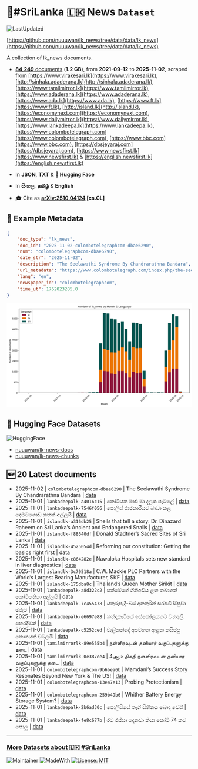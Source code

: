 # 📄#SriLanka 🇱🇰 News `Dataset`

![LastUpdated](https://img.shields.io/badge/last_updated-2025--11--02_06:04:26-green)

[https://github.com/nuuuwan/lk_news/tree/data/data/lk_news](https://github.com/nuuuwan/lk_news/tree/data/data/lk_news)

A collection of lk_news documents.

- [**84,249** documents](https://github.com/nuuuwan/lk_news/tree/data/data/lk_news) (**1.2 GB**), from **2021-09-12** to **2025-11-02**, scraped from [https://www.virakesari.lk](https://www.virakesari.lk), [http://sinhala.adaderana.lk](http://sinhala.adaderana.lk), [https://www.tamilmirror.lk](https://www.tamilmirror.lk), [https://www.adaderana.lk](https://www.adaderana.lk), [https://www.ada.lk](https://www.ada.lk), [https://www.ft.lk](https://www.ft.lk), [http://island.lk](http://island.lk), [https://economynext.com](https://economynext.com), [https://www.dailymirror.lk](https://www.dailymirror.lk), [https://www.lankadeepa.lk](https://www.lankadeepa.lk), [https://www.colombotelegraph.com](https://www.colombotelegraph.com), [https://www.bbc.com](https://www.bbc.com), [https://dbsjeyaraj.com](https://dbsjeyaraj.com), [https://www.newsfirst.lk](https://www.newsfirst.lk) & [https://english.newsfirst.lk](https://english.newsfirst.lk)

- In **JSON**, **TXT** & **🤗 Hugging Face**

- In **සිංහල**, **தமிழ்** & **English**

- 🎓 Cite as **[arXiv:2510.04124](https://arxiv.org/abs/2510.04124) [cs.CL]**

## 📝 Example Metadata

```json
{
    "doc_type": "lk_news",
    "doc_id": "2025-11-02-colombotelegraphcom-dbae6290",
    "num": "colombotelegraphcom-dbae6290",
    "date_str": "2025-11-02",
    "description": "The Seelawathi Syndrome By Chandrarathna Bandara",
    "url_metadata": "https://www.colombotelegraph.com/index.php/the-seelawathi-syndrome-by-chandrarathna-bandara/",
    "lang": "en",
    "newspaper_id": "colombotelegraphcom",
    "time_ut": 1762023285.0
}
```

![Chart](https://raw.githubusercontent.com/nuuuwan/lk_news/refs/heads/data/data/lk_news/docs_by_month_and_lang.png)

## 🤗 Hugging Face Datasets

![HuggingFace](https://img.shields.io/badge/-HuggingFace-FDEE21?style=for-the-badge&logo=HuggingFace)

- [nuuuwan/lk-news-docs](https://huggingface.co/datasets/nuuuwan/lk-news-docs)
- [nuuuwan/lk-news-chunks](https://huggingface.co/datasets/nuuuwan/lk-news-chunks)

## 🆕 20 Latest documents

- 2025-11-02 | `colombotelegraphcom-dbae6290` | The Seelawathi Syndrome By Chandrarathna Bandara | [data](https://github.com/nuuuwan/lk_news/tree/data/data/lk_news/2020s/2025/2025-11-02-colombotelegraphcom-dbae6290)
- 2025-11-01 | `lankadeepalk-a4016c15` | කෝටියක මාළු මා දැලක පැටලේ | [data](https://github.com/nuuuwan/lk_news/tree/data/data/lk_news/2020s/2025/2025-11-01-lankadeepalk-a4016c15)
- 2025-11-01 | `lankadeepalk-7546f056` | පොලිස් රාජකාරියට බාධා කළ දෙමටගොඩ කතක් අල්ලයි | [data](https://github.com/nuuuwan/lk_news/tree/data/data/lk_news/2020s/2025/2025-11-01-lankadeepalk-7546f056)
- 2025-11-01 | `islandlk-a316db25` | Shells that tell a story: Dr. Dinazard Raheem on Sri Lanka’s Ancient and Endangered Snails | [data](https://github.com/nuuuwan/lk_news/tree/data/data/lk_news/2020s/2025/2025-11-01-islandlk-a316db25)
- 2025-11-01 | `islandlk-f88640df` | Donald Stadtner’s Sacred Sites of Sri Lanka | [data](https://github.com/nuuuwan/lk_news/tree/data/data/lk_news/2020s/2025/2025-11-01-islandlk-f88640df)
- 2025-11-01 | `islandlk-4525054d` | Reforming our constitution: Getting the basics right first | [data](https://github.com/nuuuwan/lk_news/tree/data/data/lk_news/2020s/2025/2025-11-01-islandlk-4525054d)
- 2025-11-01 | `islandlk-c864282e` | Nawaloka Hospitals sets new standard in liver diagnostics | [data](https://github.com/nuuuwan/lk_news/tree/data/data/lk_news/2020s/2025/2025-11-01-islandlk-c864282e)
- 2025-11-01 | `islandlk-3c70518a` | C.W. Mackie PLC Partners with the World’s Largest Bearing Manufacturer, SKF | [data](https://github.com/nuuuwan/lk_news/tree/data/data/lk_news/2020s/2025/2025-11-01-islandlk-3c70518a)
- 2025-11-01 | `islandlk-175dba8c` | Thailand’s Queen Mother Sirikit | [data](https://github.com/nuuuwan/lk_news/tree/data/data/lk_news/2020s/2025/2025-11-01-islandlk-175dba8c)
- 2025-11-01 | `lankadeepalk-a8d322c2` | පත්මේගේ ගිනිඅවිය ළඟ තබාගත් කෝටිපතියා අල්ලයි | [data](https://github.com/nuuuwan/lk_news/tree/data/data/lk_news/2020s/2025/2025-11-01-lankadeepalk-a8d322c2)
- 2025-11-01 | `lankadeepalk-7c455478` | යතුරුපැදි-බස් අනතුරින් සරසවි සිසුවා මරුට | [data](https://github.com/nuuuwan/lk_news/tree/data/data/lk_news/2020s/2025/2025-11-01-lankadeepalk-7c455478)
- 2025-11-01 | `lankadeepalk-e6697e88` | කන්දකැටියේ ඉස්කෝලයකට වනඅලි පහරදීමක් | [data](https://github.com/nuuuwan/lk_news/tree/data/data/lk_news/2020s/2025/2025-11-01-lankadeepalk-e6697e88)
- 2025-11-01 | `lankadeepalk-c5252ced` | වැලිකන්දේ අපවහන ඇළක කසිප්පු තොගයක් වටලයි | [data](https://github.com/nuuuwan/lk_news/tree/data/data/lk_news/2020s/2025/2025-11-01-lankadeepalk-c5252ced)
- 2025-11-01 | `tamilmirrorlk-89e555b4` | நள்ளிரவுடன் தனியார் வகுப்புகளுக்கு தடை | [data](https://github.com/nuuuwan/lk_news/tree/data/data/lk_news/2020s/2025/2025-11-01-tamilmirrorlk-89e555b4)
- 2025-11-01 | `tamilmirrorlk-0e387ee4` | 4ஆம் திகதி நள்ளிரவுடன் தனியார் வகுப்புகளுக்கு தடை | [data](https://github.com/nuuuwan/lk_news/tree/data/data/lk_news/2020s/2025/2025-11-01-tamilmirrorlk-0e387ee4)
- 2025-11-01 | `colombotelegraphcom-9b6bea6b` | Mamdani’s Success Story Resonates Beyond New York & The US! | [data](https://github.com/nuuuwan/lk_news/tree/data/data/lk_news/2020s/2025/2025-11-01-colombotelegraphcom-9b6bea6b)
- 2025-11-01 | `colombotelegraphcom-13e47e13` | Probing Protectionism | [data](https://github.com/nuuuwan/lk_news/tree/data/data/lk_news/2020s/2025/2025-11-01-colombotelegraphcom-13e47e13)
- 2025-11-01 | `colombotelegraphcom-259b49b6` | Whither Battery Energy Storage System? | [data](https://github.com/nuuuwan/lk_news/tree/data/data/lk_news/2020s/2025/2025-11-01-colombotelegraphcom-259b49b6)
- 2025-11-01 | `lankadeepalk-2b6ad30c` | පොලිසියේ තෑගි සිහිනය බොද වෙයි | [data](https://github.com/nuuuwan/lk_news/tree/data/data/lk_news/2020s/2025/2025-11-01-lankadeepalk-2b6ad30c)
- 2025-11-01 | `lankadeepalk-fe8c677b` | රට රස්සා දෙනවා කියා කෝටි 74 කට පොලු | [data](https://github.com/nuuuwan/lk_news/tree/data/data/lk_news/2020s/2025/2025-11-01-lankadeepalk-fe8c677b)

---

### [More Datasets about 🇱🇰 #SriLanka](https://github.com/nuuuwan/lk_datasets)

![Maintainer](https://img.shields.io/badge/maintainer-nuuuwan-red)
![MadeWith](https://img.shields.io/badge/made_with-python-blue)
[![License: MIT](https://img.shields.io/badge/License-MIT-yellow.svg)](https://opensource.org/licenses/MIT)
